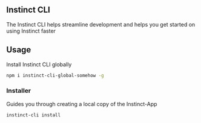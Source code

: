 ## Instinct CLI
The Instinct CLI helps streamline development and helps you get started on using Instinct faster

## Usage
Install Instinct CLI globally
```bash
npm i instinct-cli-global-somehow -g
```

### Installer
Guides you through creating a local copy of the Instinct-App
```bash
instinct-cli install
```
